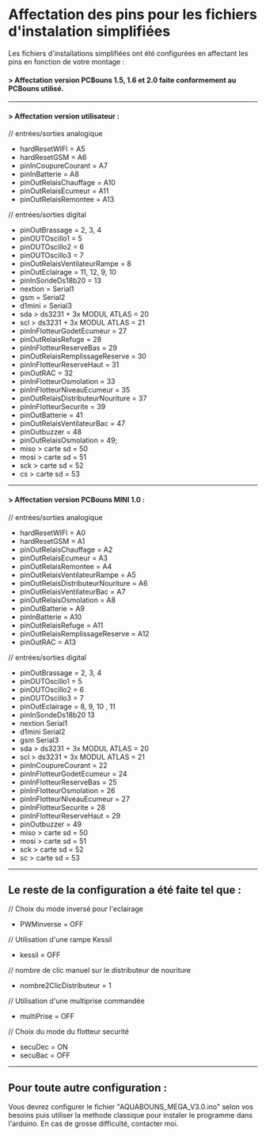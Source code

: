 # Affectation des pins pour les fichiers d'instalation simplifiées

Les fichiers d'installations simplifiées ont été configurées en affectant les pins en fonction de votre montage :

#### > Affectation version PCBouns 1.5, 1.6 et 2.0 faite conformement au PCBouns utilisé.
-----
#### > Affectation version utilisateur : 

// entrées/sorties analogique
* hardResetWIFI = A5
* hardResetGSM = A6
* pinInCoupureCourant = A7
* pinInBatterie = A8
* pinOutRelaisChauffage = A10
* pinOutRelaisEcumeur = A11
* pinOutRelaisRemontee = A13

// entrées/sorties digital
* pinOutBrassage = 2, 3, 4
* pinOUTOscillo1 = 5
* pinOUTOscillo2 = 6
* pinOUTOscillo3 = 7
* pinOutRelaisVentilateurRampe = 8
* pinOutEclairage = 11, 12, 9, 10
* pinInSondeDs18b20 = 13
* nextion = Serial1
* gsm = Serial2
* d1mini = Serial3
* sda > ds3231 + 3x MODUL ATLAS = 20
* scl > ds3231 + 3x MODUL ATLAS = 21
* pinInFlotteurGodetEcumeur = 27
* pinOutRelaisRefuge = 28
* pinInFlotteurReserveBas = 29
* pinOutRelaisRemplissageReserve = 30
* pinInFlotteurReserveHaut = 31
* pinOutRAC = 32
* pinInFlotteurOsmolation = 33
* pinInFlotteurNiveauEcumeur = 35
* pinOutRelaisDistributeurNouriture = 37
* pinInFlotteurSecurite = 39
* pinOutBatterie = 41
* pinOutRelaisVentilateurBac = 47
* pinOutbuzzer = 48
* pinOutRelaisOsmolation = 49;
* miso > carte sd = 50
* mosi > carte sd = 51
* sck > carte sd = 52
* cs > carte sd = 53
-------
#### > Affectation version PCBouns MINI 1.0 : 

// entrées/sorties analogique
* hardResetWIFI = A0
* hardResetGSM = A1
* pinOutRelaisChauffage = A2
* pinOutRelaisEcumeur = A3
* pinOutRelaisRemontee = A4
* pinOutRelaisVentilateurRampe = A5
* pinOutRelaisDistributeurNouriture = A6
* pinOutRelaisVentilateurBac = A7
* pinOutRelaisOsmolation = A8
* pinOutBatterie = A9
* pinInBatterie = A10
* pinOutRelaisRefuge = A11
* pinOutRelaisRemplissageReserve = A12
* pinOutRAC = A13

// entrées/sorties digital
* pinOutBrassage = 2, 3, 4
* pinOUTOscillo1 = 5
* pinOUTOscillo2 = 6
* pinOUTOscillo3 = 7
* pinOutEclairage = 8, 9, 10 , 11
* pinInSondeDs18b20 13
* nextion Serial1
* d1mini Serial2
* gsm Serial3
* sda > ds3231 + 3x MODUL ATLAS = 20
* scl > ds3231 + 3x MODUL ATLAS = 21
* pinInCoupureCourant = 22
* pinInFlotteurGodetEcumeur = 24
* pinInFlotteurReserveBas = 25
* pinInFlotteurOsmolation = 26
* pinInFlotteurNiveauEcumeur = 27
* pinInFlotteurSecurite = 28
* pinInFlotteurReserveHaut = 29
* pinOutbuzzer = 49
* miso > carte sd = 50
* mosi > carte sd = 51
* sck > carte sd = 52
* sc > carte sd = 53
-------
## Le reste de la configuration a été faite tel que :

// Choix du mode inversé pour l'eclairage
* PWMinverse = OFF

// Utilisation d'une rampe Kessil
* kessil = OFF

// nombre de clic manuel sur le distributeur de nouriture
* nombre2ClicDistributeur = 1

// Utilisation d'une multiprise commandée
* multiPrise = OFF

// Choix du mode du flotteur securité
* secuDec = ON
* secuBac = OFF
-------
## Pour toute autre configuration :

Vous devrez configurer le fichier "AQUABOUNS_MEGA_V3.0.ino" selon vos besoins puis utiliser la methode classique pour instaler le programme dans l'arduino.
En cas de grosse difficulté, contacter moi.






